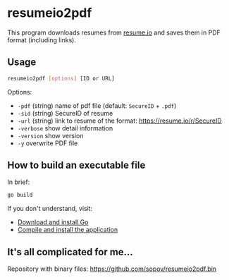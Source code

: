 # resumeio2pdf

This program downloads resumes from [resume.io](https://resume.io/) and saves them in PDF format (including links).

## Usage

```bash
resumeio2pdf [options] [ID or URL]
```

Options:
*  `-pdf` (string)  name of pdf file (default: `SecureID` + `.pdf`)
*  `-sid` (string) SecureID of resume
*  `-url` (string) link to resume of the format: https://resume.io/r/SecureID
*  `-verbose` show detail information
*  `-version` show version
*  `-y`	overwrite PDF file

## How to build an executable file

In brief:
```bash
go build
```

If you don't understand, visit:
* [Download and install Go](https://go.dev/doc/install)
* [Compile and install the application](https://go.dev/doc/tutorial/compile-install)

## It's all complicated for me...

Repository with binary files: https://github.com/sopov/resumeio2pdf.bin
